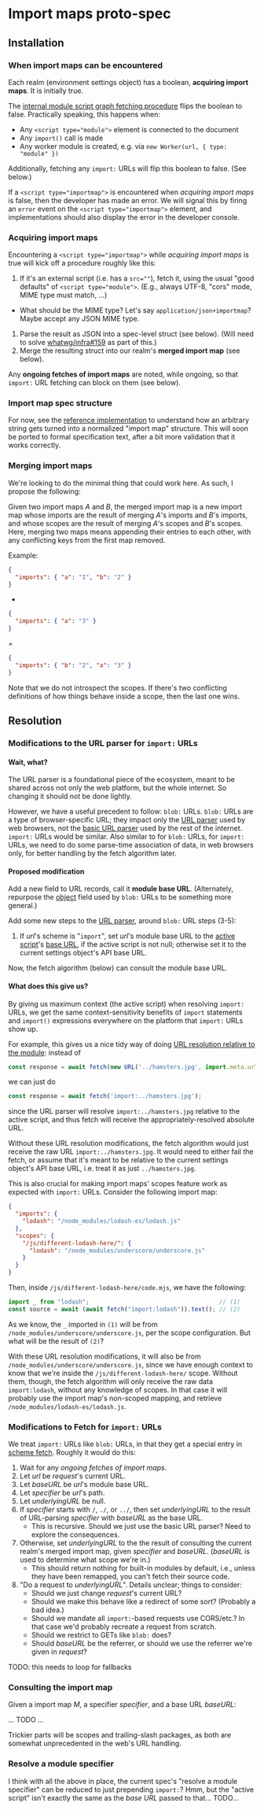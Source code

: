 # Import maps proto-spec

## Installation

### When import maps can be encountered

Each realm (environment settings object) has a boolean, **acquiring import maps**. It is initially true.

The [internal module script graph fetching procedure](https://html.spec.whatwg.org/multipage/webappapis.html#internal-module-script-graph-fetching-procedure) flips the boolean to false. Practically speaking, this happens when:

- Any `<script type="module">` element is connected to the document
- Any `import()` call is made
- Any worker module is created, e.g. via `new Worker(url, { type: "module" })`

Additionally, fetching any `import:` URLs will flip this boolean to false. (See below.)

If a `<script type="importmap">` is encountered when _acquiring import maps_ is false, then the developer has made an error. We will signal this by firing an `error` event on the `<script type="importmap">` element, and implementations should also display the error in the developer console.

### Acquiring import maps

Encountering a `<script type="importmap">` while _acquiring import maps_ is true will kick off a procedure roughly like this:

1. If it's an external script (i.e. has a `src=""`), fetch it, using the usual "good defaults" of `<script type="module">`. (E.g., always UTF-8, "cors" mode, MIME type must match, ...)
  - What should be the MIME type? Let's say `application/json+importmap`? Maybe accept any JSON MIME type.
1. Parse the result as JSON into a spec-level struct (see below). (Will need to solve [whatwg/infra#159](https://github.com/whatwg/infra/issues/159) as part of this.)
1. Merge the resulting struct into our realm's **merged import map** (see below).

Any **ongoing fetches of import maps** are noted, while ongoing, so that `import:` URL fetching can block on them (see below).

### Import map spec structure

For now, see the [reference implementation](https://github.com/domenic/import-maps/tree/master/reference-implementation) to understand how an arbitrary string gets turned into a normalized "import map" structure. This will soon be ported to formal specification text, after a bit more validation that it works correctly.

### Merging import maps

We're looking to do the minimal thing that could work here. As such, I propose the following:

Given two import maps _A_ and _B_, the merged import map is a new import map whose imports are the result of merging _A_'s imports and _B_'s imports, and whose scopes are the result of merging _A_'s scopes and _B_'s scopes. Here, merging two maps means appending their entries to each other, with any conflicting keys from the first map removed.

Example:

```json
{
  "imports": { "a": "1", "b": "2" }
}
```

+

```json
{
  "imports": { "a": "3" }
}
```

=

```json
{
  "imports": { "b": "2", "a": "3" }
}
```

Note that we do not introspect the scopes. If there's two conflicting definitions of how things behave inside a scope, then the last one wins.

## Resolution

### Modifications to the URL parser for `import:` URLs

#### Wait, what?

The URL parser is a foundational piece of the ecosystem, meant to be shared across not only the web platform, but the whole internet. So changing it should not be done lightly.

However, we have a useful precedent to follow: `blob:` URLs. `blob:` URLs are a type of browser-specific URL; they impact only the [URL parser](https://url.spec.whatwg.org/#concept-url-parser) used by web browsers, not the [basic URL parser](https://url.spec.whatwg.org/#concept-basic-url-parser) used by the rest of the internet. `import:` URLs would be similar. Also similar to for `blob:` URLs, for `import:` URLs, we need to do some parse-time association of data, in web browsers only, for better handling by the fetch algorithm later.

#### Proposed modification

Add a new field to URL records, call it **module base URL**. (Alternately, repurpose the [object](https://url.spec.whatwg.org/#concept-url-object) field used by `blob:` URLs to be something more general.)

Add some new steps to the [URL parser](https://url.spec.whatwg.org/#concept-url-parser), around `blob:` URL steps (3-5):

1. If _url_'s scheme is "`import`", set _url_'s module base URL to the [active script](https://html.spec.whatwg.org/#active-script)'s [base URL](https://html.spec.whatwg.org/#concept-script-base-url), if the active script is not null; otherwise set it to the current settings object's API base URL.

Now, the fetch algorithm (below) can consult the module base URL.

#### What does this give us?

By giving us maximum context (the active script) when resolving `import:` URLs, we get the same context-sensitivity benefits of `import` statements and `import()` expressions everywhere on the platform that `import:` URLs show up.

For example, this gives us a nice tidy way of doing [URL resolution relative to the module](https://github.com/whatwg/html/issues/3871): instead of

```js
const response = await fetch(new URL('../hamsters.jpg', import.meta.url).href);
```

we can just do

```js
const response = await fetch('import:../hamsters.jpg');
```

since the URL parser will resolve `import:../hamsters.jpg` relative to the active script, and thus fetch will receive the appropriately-resolved absolute URL.

Without these URL resolution modifications, the fetch algorithm would just receive the raw URL `import:../hamsters.jpg`. It would need to either fail the fetch, or assume that it's meant to be relative to the current settings object's API base URL, i.e. treat it as just `../hamsters.jpg`.

This is also crucial for making import maps' scopes feature work as expected with `import:` URLs. Consider the following import map:

```json
{
  "imports": {
    "lodash": "/node_modules/lodash-es/lodash.js"
  },
  "scopes": {
    "/js/different-lodash-here/": {
      "lodash": "/node_modules/underscore/underscore.js"
    }
  }
}
```

Then, inside `/js/different-lodash-here/code.mjs`, we have the following:

```js
import _ from "lodash";                                     // (1)
const source = await (await fetch("import:lodash")).text(); // (2)
```

As we know, the `_` imported in `(1)` will be from `/node_modules/underscore/underscore.js`, per the scope configuration. But what will be the result of `(2)`?

With these URL resolution modifications, it will also be from `/node_modules/underscore/underscore.js`, since we have enough context to know that we're inside the `/js/different-lodash-here/` scope. Without them, though, the fetch algorithm will only receive the raw data `import:lodash`, without any knowledge of scopes. In that case it will probably use the import map's non-scoped mapping, and retrieve `/node_modules/lodash-es/lodash.js`.

### Modifications to Fetch for `import:` URLs

We treat `import:` URLs like `blob:` URLs, in that they get a special entry in [scheme fetch](https://fetch.spec.whatwg.org/#scheme-fetch). Roughly it would do this:

1. Wait for any _ongoing fetches of import maps_.
1. Let _url_ be _request_'s current URL.
1. Let _baseURL_ be _url_'s module base URL.
1. Let _specifier_ be _url_'s path.
1. Let _underlyingURL_ be null.
1. If _specifier_ starts with `/`, `./`, or `../`, then set _underlyingURL_ to the result of URL-parsing _specifier_ with _baseURL_ as the base URL.
    - This is recursive. Should we just use the basic URL parser? Need to explore the consequences.
1. Otherwise, set _underlyingURL_ to the the result of consulting the current realm's merged import map, given _specifier_ and _baseURL_. (_baseURL_ is used to determine what scope we're in.)
    - This should return nothing for built-in modules by default, i.e., unless they have been remapped, you can't fetch their source code.
1. "Do a request to _underlyingURL_". Details unclear; things to consider:
    - Should we just change _request_'s current URL?
    - Should we make this behave like a redirect of some sort? (Probably a bad idea.)
    - Should we mandate all `import:`-based requests use CORS/etc.? In that case we'd probably recreate a request from scratch.
    - Should we restrict to GETs like `blob:` does?
    - Should _baseURL_ be the referrer, or should we use the referrer we're given in _request_?

TODO: this needs to loop for fallbacks

### Consulting the import map

Given a import map _M_, a specifier _specifier_, and a base URL _baseURL_:

... TODO ...

Trickier parts will be scopes and trailing-slash packages, as both are somewhat unprecedented in the web's URL handling.

### Resolve a module specifier

I think with all the above in place, the current spec's "resolve a module specifier" can be reduced to just prepending `import:`? Hmm, but the "active script" isn't exactly the same as the _base URL_ passed to that... TODO...
